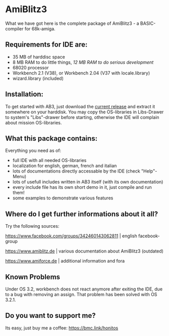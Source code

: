 # AmiBlitz3
What we have got here is the complete package of AmiBlitz3 - a BASIC-compiler for 68k-amiga.

## Requirements for IDE are:
- 35 MB of harddisc space
- 8 MB RAM to do little things, _12 MB RAM to do serious development_
- 68020 processor
- Workbench 2.1 (V38), or Workbench 2.04 (V37 with locale.library)
- wizard.library (included)

## Installation:
To get started with AB3, just download the [current release](https://github.com/AmiBlitz/AmiBlitz3/releases/latest) and extract it somewhere on your harddisk.
You may copy the OS-libraries in Libs-Drawer to system's "Libs"-drawer before starting, otherwise the IDE will complain about mission OS-libraries.

## What this package contains:
Everything you need as of:
- full IDE with all needed OS-libraries
- localization for english, german, french and italian 
- lots of documentations directly accessable by the IDE (check "Help"-Menu)
- lots of usefull includes written in AB3 itself (with its own documentation)
- every include file has its own short demo in it, just compile and run them!
- some examples to demonstrate various features

## Where do I get further informations about it all?
Try the following sources:

https://www.facebook.com/groups/342460143062811 | english facebook-group

https://www.amiblitz.de                         | various documentation about AmiBlitz3 (outdated)

https://www.amiforce.de                         | additional information and fora


## Known Problems
Under OS 3.2, workbench does not react anymore after exiting the IDE, due to a bug with removing an assign.
That problem has been solved with OS 3.2.1.


## Do you want to support me?
Its easy, just buy me a coffee: https://bmc.link/honitos
